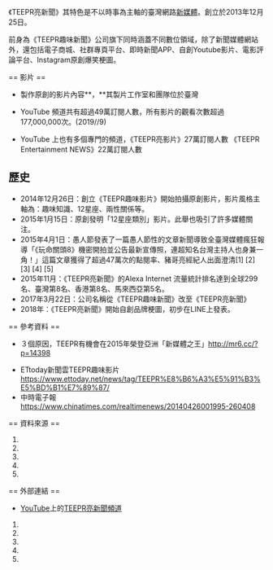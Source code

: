 《TEEPR亮新聞》其特色是不以時事為主軸的臺灣網路[新媒體](../Page/新媒體.md "wikilink")。創立於2013年12月25日。

前身為《TEEPR趣味新聞》公司旗下同時涵蓋不同數位領域，除了新聞媒體網站外，還包括電子商城、社群專頁平台、即時新聞APP、自創Youtube影片、電影評論平台、Instagram原創爆笑梗圖。


\== 影片 ==

  - 製作原創的影片內容**，**其製片工作室和團隊位於臺灣

<!-- end list -->

  - YouTube 頻道共有超過49萬訂閱人數，所有影片的觀看次數超過177,000,000次。(2019//9)

<!-- end list -->

  - YouTube 上也有多個專門的頻道，《TEEPR亮影片》27萬訂閱人數 《TEEPR Entertainment NEWS》22萬訂閱人數

## 歷史

  - 2014年12月26日：創立《TEEPR趣味影片》開始拍攝原創影片，影片風格主軸為：趣味知識、12星座、兩性關係等。
  - 2015年1月15日：原創發明「12星座類別」影片。此舉也吸引了許多媒體關注。
  - 2015年4月1日：愚人節發表了一篇愚人節性的文章新聞導致全臺灣媒體瘋狂報導「《玩命關頭8》機密開拍並公告最新宣傳照，連超知名台灣主持人也身兼一角！」這篇文章獲得了超過47萬次的點閱率、豬哥亮經紀人出面澄清\[1\] \[2\] \[3\] \[4\] \[5\]
  - 2015年11月：《TEEPR亮新聞》的Alexa Internet 流量統計排名達到全球299名、臺灣第8名、香港第8名、馬來西亞第5名。
  - 2017年3月22日：公司名稱從《TEEPR趣味新聞》改至《TEEPR亮新聞》
  - 2018年：《TEEPR亮新聞》開始自創品牌梗圖，初步在LINE上發表。


\== 參考資料 ==

  - ３個原因，TEEPR有機會在2015年榮登亞洲「新媒體之王」http://mr6.cc/?p=14398

<!-- end list -->

  - ETtoday新聞雲TEEPR趣味影片 <https://www.ettoday.net/news/tag/TEEPR%E8%B6%A3%E5%91%B3%E5%BD%B1%E7%89%87/>
  - 中時電子報 <https://www.chinatimes.com/realtimenews/20140426001995-260408>


\== 資料來源 ==

1.
2.
3.
4.
5.

\== 外部連結 ==

  - [YouTube](../Page/YouTube.md "wikilink")上的[TEEPR亮新聞頻道](https://www.youtube.com/channel/UCzAOdjLlfyW19t8PtG1f7MA)

<!-- end list -->

1.
2.
3.
4.
5.